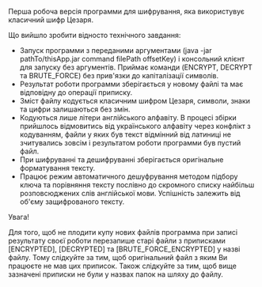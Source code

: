Перша робоча версія программи для шифрування, яка використувує класичний шифр Цезаря.

Що вийшло зробити відносто технічного завдання:
* Запуск программи з переданими аргументами (java -jar pathTo/thisApp.jar command filePath offsetKey) і консольний клієнт для запуску без  аргументів. Приймає команди (ENCRYPT, DECRYPT та BRUTE_FORCE) без прив'язки до капіталізації символів.
* Результат роботи программи зберігається у новому файлі та має відповідну до операції приписку.
* Зміст файлу кодується класичним шифром Цезаря, символи, знаки та цифри залишаються без змін.
* Кодуються лише літери англійського алфавіту. В процесі збірки прийшлось відмовитись від українського алфавіту через конфлікт з кодуванням, файли у яких був текст відмінний від латиниці не зчитувались зовсім і результатом роботи программи був пустий файл.
* При шифруванні та дешифруванні зберігається оригінальне форматування тексту.
* Працює режим автоматичного дешуфрування методом підбору ключа та порівняння тексту послівно до скромного списку найбільш розповсюджених слів англійської мови. Успішність залежить від об'єму защифрованого тексту.

Увага!

Для того, щоб не плодити купу нових файлів программа при записі результату своєї роботи перезапише старі файли з приписками [ENCRYPTED], [DECRYPTED] та [BRUTE_FORCE_ENCRYPTED] у назві файлу. Тому слідкуйте за тим, щоб оригінальний файл з яким Ви працюєте не мав цих приписок. Також слідкуйте за тим, щоб вище зазначені приписки не були у назвах папок на шляху до файлу.
